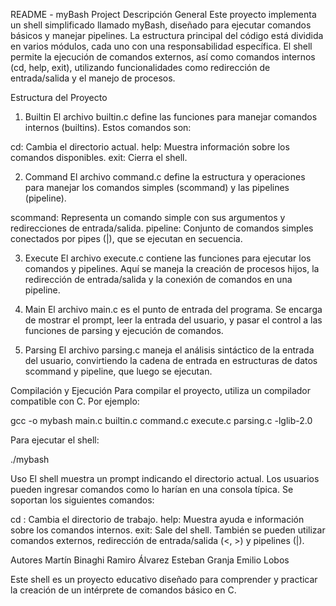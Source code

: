 
README - myBash Project
Descripción General
Este proyecto implementa un shell simplificado llamado myBash, diseñado para ejecutar comandos básicos y manejar pipelines. La estructura principal del código está dividida en varios módulos, cada uno con una responsabilidad específica. El shell permite la ejecución de comandos externos, así como comandos internos (cd, help, exit), utilizando funcionalidades como redirección de entrada/salida y el manejo de procesos.

Estructura del Proyecto

1. Builtin
El archivo builtin.c define las funciones para manejar comandos internos (builtins). Estos comandos son:

cd: Cambia el directorio actual.
help: Muestra información sobre los comandos disponibles.
exit: Cierra el shell.

2. Command
El archivo command.c define la estructura y operaciones para manejar los comandos simples (scommand) y las pipelines (pipeline).

scommand: Representa un comando simple con sus argumentos y redirecciones de entrada/salida.
pipeline: Conjunto de comandos simples conectados por pipes (|), que se ejecutan en secuencia.

3. Execute
El archivo execute.c contiene las funciones para ejecutar los comandos y pipelines. Aquí se maneja la creación de procesos hijos, la redirección de entrada/salida y la conexión de comandos en una pipeline.

4. Main
El archivo main.c es el punto de entrada del programa. Se encarga de mostrar el prompt, leer la entrada del usuario, y pasar el control a las funciones de parsing y ejecución de comandos.

5. Parsing
El archivo parsing.c maneja el análisis sintáctico de la entrada del usuario, convirtiendo la cadena de entrada en estructuras de datos scommand y pipeline, que luego se ejecutan.

Compilación y Ejecución
Para compilar el proyecto, utiliza un compilador compatible con C. Por ejemplo:

gcc -o mybash main.c builtin.c command.c execute.c parsing.c -lglib-2.0

Para ejecutar el shell:

./mybash

Uso
El shell muestra un prompt indicando el directorio actual. Los usuarios pueden ingresar comandos como lo harían en una consola típica. Se soportan los siguientes comandos:

cd <directorio>: Cambia el directorio de trabajo.
help: Muestra ayuda e información sobre los comandos internos.
exit: Sale del shell.
También se pueden utilizar comandos externos, redirección de entrada/salida (<, >) y pipelines (|).

Autores
Martín Binaghi
Ramiro Álvarez
Esteban Granja
Emilio Lobos

Este shell es un proyecto educativo diseñado para comprender y practicar la creación de un intérprete de comandos básico en C.